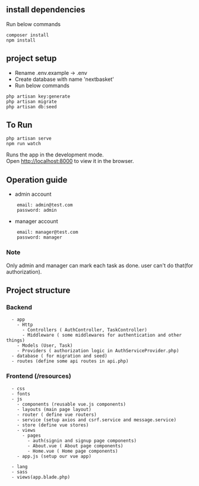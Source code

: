 ## install dependencies

Run below commands

```
composer install
npm install
```

## project setup

-   Rename .env.example -> .env
-   Create database with name 'nextbasket'
-   Run below commands

```
php artisan key:generate
php artisan migrate
php artisan db:seed
```

## To Run

```
php artisan serve
npm run watch
```

Runs the app in the development mode.\
Open [http://localhost:8000](http://localhost:8000) to view it in the browser.

## Operation guide

-   admin account

```
    email: admin@test.com
    password: admin
```

-   manager account

```
    email: manager@test.com
    password: manager
```

### Note

Only admin and manager can mark each task as done. user can't do that(for authorization).

## Project structure

### Backend

```
  - app
    - Http
      - Controllers ( AuthController, TaskController)
      - Middleware ( some middlewares for authentication and other things)
    - Models (User, Task)
    - Providers ( authorization logic in AuthServiceProvider.php)
  - database ( for migration and seed)
  - routes (define some api routes in api.php)

```

### Frontend (/resources)

```
  - css
  - fonts
  - js
    - components (reusable vue.js components)
    - layouts (main page layout)
    - router ( define vue routers)
    - service (setup axios and csrf.service and message.service)
    - store (define vue stores)
    - views
      - pages
        - auth(signin and signup page components)
        - About.vue ( About page components)
        - Home.vue ( Home page components)
    - app.js (setup our vue app)

  - lang
  - sass
  - views(app.blade.php)
```
